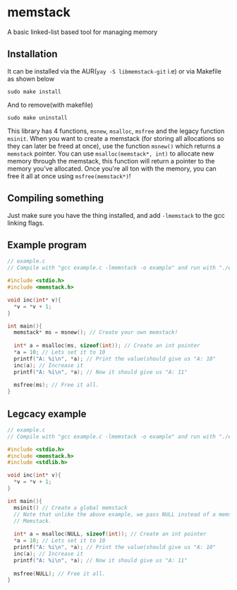 # memstack
A basic linked-list based tool for managing memory

## Installation

It can be installed via the AUR(`yay -S libmemstack-git` i.e) or via Makefile as shown below
```
sudo make install
```
And to remove(with makefile)
```
sudo make uninstall
```

This library has 4 functions, `msnew`, `msalloc`, `msfree` and the legacy function `msinit`.
When you want to create a memstack (for storing all allocations so they can later be freed at once), use the function `msnew()` which returns a `memstack` pointer. You can use `msalloc(memstack*, int)` to allocate new memory through the memstack, this function will return a pointer to the memory you've allocated. Once you're all ton with the memory, you can free it all at once using `msfree(memstack*)`!

## Compiling something
Just make sure you have the thing installed, and add `-lmemstack` to the gcc linking flags.

## Example program
```c
// example.c
// Compile with "gcc example.c -lmemstack -o example" and run with "./example"

#include <stdio.h>
#include <memstack.h>

void inc(int* v){
  *v = *v + 1;
}

int main(){
  memstack* ms = msnew(); // Create your own memstack!
  
  int* a = msalloc(ms, sizeof(int)); // Create an int pointer
  *a = 10; // Lets set it to 10
  printf("A: %i\n", *a); // Print the value(should give us "A: 10"
  inc(a); // Increase it
  printf("A: %i\n", *a); // Now it should give us "A: 11"
  
  msfree(ms); // Free it all. 
}
```

## Legcacy example
```c
// example.c
// Compile with "gcc example.c -lmemstack -o example" and run with "./example"

#include <stdio.h>
#include <memstack.h>
#include <stdlib.h>

void inc(int* v){
  *v = *v + 1;
}

int main(){
  msinit() // Create a global memstack
  // Note that unlike the above example, we pass NULL instead of a memstack, that accesses the global
  // Memstack.
  
  int* a = msalloc(NULL, sizeof(int)); // Create an int pointer
  *a = 10; // Lets set it to 10
  printf("A: %i\n", *a); // Print the value(should give us "A: 10"
  inc(a); // Increase it
  printf("A: %i\n", *a); // Now it should give us "A: 11"
  
  msfree(NULL); // Free it all. 
}
```
